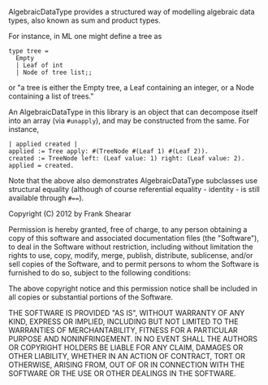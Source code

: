 AlgebraicDataType provides a structured way of modelling algebraic data types, also known as sum and product types.

For instance, in ML one might define a tree as

    type tree =
      Empty
      | Leaf of int
      | Node of tree list;;

or "a tree is either the Empty tree, a Leaf containing an integer, or a Node containing a list of trees."

An AlgebraicDataType in this library is an object that can decompose itself into an array (via `#unapply`), and may be constructed from the same. For instance,

    | applied created |
    applied := Tree apply: #(TreeNode #(Leaf 1) #(Leaf 2)).
    created := TreeNode left: (Leaf value: 1) right: (Leaf value: 2).
    applied = created.

Note that the above also demonstrates AlgebraicDataType subclasses use structural equality (although of course referential equality - identity - is still available through `#==`).

Copyright (C) 2012 by Frank Shearar

Permission is hereby granted, free of charge, to any person obtaining a copy of this software and associated documentation files (the "Software"), to deal in the Software without restriction, including without limitation the rights to use, copy, modify, merge, publish, distribute, sublicense, and/or sell copies of the Software, and to permit persons to whom the Software is furnished to do so, subject to the following conditions:

The above copyright notice and this permission notice shall be included in all copies or substantial portions of the Software.

THE SOFTWARE IS PROVIDED "AS IS", WITHOUT WARRANTY OF ANY KIND, EXPRESS OR IMPLIED, INCLUDING BUT NOT LIMITED TO THE WARRANTIES OF MERCHANTABILITY, FITNESS FOR A PARTICULAR PURPOSE AND NONINFRINGEMENT. IN NO EVENT SHALL THE AUTHORS OR COPYRIGHT HOLDERS BE LIABLE FOR ANY CLAIM, DAMAGES OR OTHER LIABILITY, WHETHER IN AN ACTION OF CONTRACT, TORT OR OTHERWISE, ARISING FROM, OUT OF OR IN CONNECTION WITH THE SOFTWARE OR THE USE OR OTHER DEALINGS IN THE SOFTWARE.